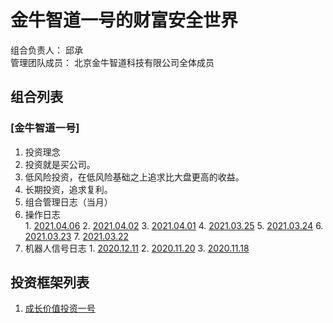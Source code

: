 # 金牛智道一号的财富安全世界
组合负责人： 邱承  
管理团队成员： 北京金牛智道科技有限公司全体成员

## 组合列表
### [金牛智道一号]
1. 投资理念    
  1. 投资就是买公司。
  2. 低风险投资，在低风险基础之上追求比大盘更高的收益。
  3. 长期投资，追求复利。
3. 组合管理日志（当月）
  1. 操作日志  
    1. [2021.04.06](组合管理/金牛智道一号/execution_log/operations/2021-04-06.md)
    2. [2021.04.02](组合管理/金牛智道一号/execution_log/operations/2021-04-02.md)
    3. [2021.04.01](组合管理/金牛智道一号/execution_log/operations/2021-04-01.md)
    4. [2021.03.25](组合管理/金牛智道一号/execution_log/operations/2021-03-25.md)
    5. [2021.03.24](组合管理/金牛智道一号/execution_log/operations/2021-03-24.md)
    6. [2021.03.23](组合管理/金牛智道一号/execution_log/operations/2021-03-23.md)
    7. [2021.03.22](组合管理/金牛智道一号/execution_log/operations/2021-03-22.md)
  4. 机器人信号日志
    1. [2020.12.11](组合管理/金牛智道一号/execution_log/robots/2020-12-11/)
    2. [2020.11.20](组合管理/金牛智道一号/execution_log/robots/2020-11-20/)
    3. [2020.11.18](组合管理/金牛智道一号/execution_log/robots/2020-11-18/)


## 投资框架列表

1. [成长价值投资一号](投资框架/成长价值投资一号/framework)

